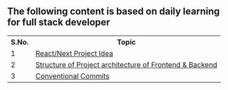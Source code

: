 ## The following content is based on daily learning for full stack developer
<table>
<tr> 
<th>S.No.</th>
<th>Topic</th>
</tr>

<tr>
<td>1</td>
<td> <a href="https://github.com/Mohit888-R/Full-Stack-Learning/blob/main/projectIdeas.md"> React/Next Project Idea </td>
</tr>

<tr>
<td>2</td>
<td> <a href="https://github.com/Mohit888-R/Full-Stack-Learning/blob/main/Structure_Of_Project_File.md"> Structure of Project architecture of Frontend & Backend </a> </td>
</tr>

<tr>
<td>3</td>
<td> <a href="https://github.com/Mohit888-R/Full-Stack-Learning/blob/main/conventional_commits.md"> Conventional Commits </a> </td>
</tr>
</table>
